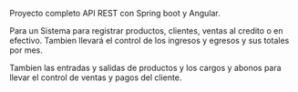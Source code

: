 
Proyecto completo
API REST con Spring boot y Angular.

Para un Sistema para registrar productos, clientes, ventas al credito o en efectivo.
Tambien llevará el control de los ingresos y egresos y sus totales por mes.

Tambien las entradas y salidas de productos
y los cargos y abonos para llevar el control de ventas y pagos del cliente.

